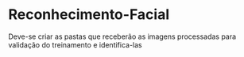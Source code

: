 # Reconhecimento-Facial
Deve-se criar as pastas que receberão as imagens processadas para validação do treinamento e identifica-las